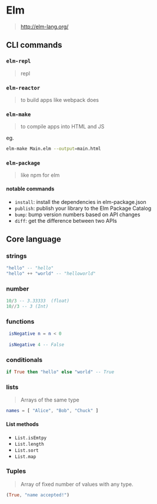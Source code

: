 # Elm
> http://elm-lang.org/

## CLI commands

### `elm-repl` 
> repl


### `elm-reactor` 
> to build apps like webpack does


### `elm-make` 
> to compile apps into HTML and JS

eg.
```sh
elm-make Main.elm --output=main.html
```

### `elm-package`
> like npm for elm

#### notable commands

- `install`: install the dependencies in elm-package.json
- `publish`: publish your library to the Elm Package Catalog
- `bump`: bump version numbers based on API changes
- `diff`: get the difference between two APIs

## Core language

### strings
```elm
"hello" -- "hello"
"hello" ++ "world" -- "helloworld"
```

### number
```elm
10/3 -- 3.33333  (float)
10//3 -- 3 (Int)
```

### functions
```elm
 isNegative n = n < 0
 
 isNegative 4 -- False
```

### conditionals
```elm
if True then "hello" else "world" -- True
```

### lists
> Arrays of the same type

```elm
names = [ "Alice", "Bob", "Chuck" ]
```

#### List methods
- `List.isEmtpy`
- `List.length`
- `List.sort`
- `List.map`

### Tuples

> Array of fixed number of values with any type.

```elm
(True, "name accepted!")
```







